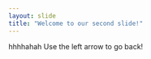 ```yaml
---
layout: slide
title: "Welcome to our second slide!"
---
```

hhhhahah
Use the left arrow to go back!
